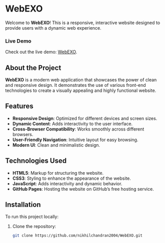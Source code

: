 # WebEXO

Welcome to **WebEXO**! This is a responsive, interactive website designed to provide users with a dynamic web experience.

### Live Demo

Check out the live demo: [WebEXO](https://nikhilchandran2004.github.io/WebEXO/).

## About the Project

**WebEXO** is a modern web application that showcases the power of clean and responsive design. It demonstrates the use of various front-end technologies to create a visually appealing and highly functional website.

## Features
- **Responsive Design**: Optimized for different devices and screen sizes.
- **Dynamic Content**: Adds interactivity to the user interface.
- **Cross-Browser Compatibility**: Works smoothly across different browsers.
- **User-Friendly Navigation**: Intuitive layout for easy browsing.
- **Modern UI**: Clean and minimalistic design.

## Technologies Used
- **HTML5**: Markup for structuring the website.
- **CSS3**: Styling to enhance the appearance of the website.
- **JavaScript**: Adds interactivity and dynamic behavior.
- **GitHub Pages**: Hosting the website on GitHub’s free hosting service.

## Installation

To run this project locally:

1. Clone the repository:
   ```bash
   git clone https://github.com/nikhilchandran2004/WebEXO.git
